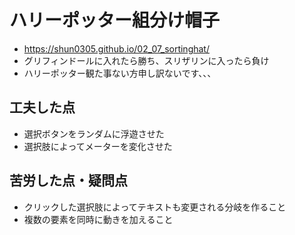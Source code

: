# ハリーポッター組分け帽子
- https://shun0305.github.io/02_07_sortinghat/
- グリフィンドールに入れたら勝ち、スリザリンに入ったら負け
- ハリーポッター観た事ない方申し訳ないです、、、

## 工夫した点
- 選択ボタンをランダムに浮遊させた
- 選択肢によってメーターを変化させた


## 苦労した点・疑問点
- クリックした選択肢によってテキストも変更される分岐を作ること
- 複数の要素を同時に動きを加えること